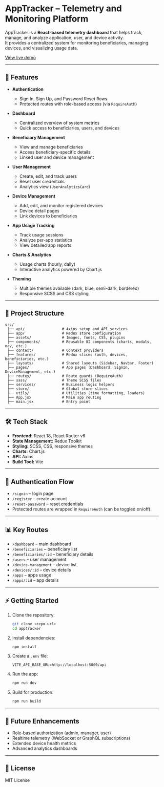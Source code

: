 # AppTracker – Telemetry and Monitoring Platform

AppTracker is a **React-based telemetry dashboard** that helps track, manage, and analyze application, user, and device activity.  
It provides a centralized system for monitoring beneficiaries, managing devices, and visualizing usage data.

[View live demo](https://app-statistics-pi.vercel.app/)

---

## 🚀 Features

- **Authentication**
  - Sign In, Sign Up, and Password Reset flows
  - Protected routes with role-based access (via `RequireAuth`)

- **Dashboard**
  - Centralized overview of system metrics
  - Quick access to beneficiaries, users, and devices

- **Beneficiary Management**
  - View and manage beneficiaries
  - Access beneficiary-specific details
  - Linked user and device management

- **User Management**
  - Create, edit, and track users
  - Reset user credentials
  - Analytics view (`UserAnalyticsCard`)

- **Device Management**
  - Add, edit, and monitor registered devices
  - Device detail pages
  - Link devices to beneficiaries

- **App Usage Tracking**
  - Track usage sessions
  - Analyze per-app statistics
  - View detailed app reports

- **Charts & Analytics**
  - Usage charts (hourly, daily)
  - Interactive analytics powered by Chart.js

- **Theming**
  - Multiple themes available (dark, blue, semi-dark, bordered)
  - Responsive SCSS and CSS styling

---

## 📂 Project Structure

```
src/
 ├── api/                 # Axios setup and API services
 ├── app/                 # Redux store configuration
 ├── assets/              # Images, fonts, CSS, plugins
 ├── components/          # Reusable UI components (charts, modals, nav, etc.)
 ├── context/             # Context providers
 ├── features/            # Redux slices (auth, devices, beneficiaries, etc.)
 ├── layouts/             # Shared layouts (Sidebar, Navbar, Footer)
 ├── pages/               # App pages (Dashboard, SignIn, DeviceManagement, etc.)
 ├── routes/              # Route guards (RequireAuth)
 ├── sass/                # Theme SCSS files
 ├── services/            # Business logic helpers
 ├── store/               # Global store slices
 ├── utils/               # Utilities (time formatting, loaders)
 ├── App.jsx              # Main app routing
 ├── main.jsx             # Entry point
```

---

## 🛠️ Tech Stack

- **Frontend:** React 18, React Router v6
- **State Management:** Redux Toolkit
- **Styling:** SCSS, CSS, responsive themes
- **Charts:** Chart.js
- **API:** Axios
- **Build Tool:** Vite

---

## 🔑 Authentication Flow

- `/signin` – login page  
- `/register` – create account  
- `/reset-password` – reset credentials  
- Protected routes are wrapped in `RequireAuth` (can be toggled on/off).

---

## 📊 Key Routes

- `/dashboard` – main dashboard  
- `/beneficiaries` – beneficiary list  
- `/beneficiaries/:id` – beneficiary details  
- `/users` – user management  
- `/device-management` – device list  
- `/devices/:id` – device details  
- `/apps` – apps usage  
- `/apps/:id` – app details  

---

## ⚡ Getting Started

1. Clone the repository:

   ```bash
   git clone <repo-url>
   cd apptracker
   ```

2. Install dependencies:

   ```bash
   npm install
   ```

3. Create a `.env` file:

   ```env
   VITE_API_BASE_URL=http://localhost:5000/api
   ```

4. Run the app:

   ```bash
   npm run dev
   ```

5. Build for production:

   ```bash
   npm run build
   ```

---

## 📌 Future Enhancements

- Role-based authorization (admin, manager, user)
- Realtime telemetry (WebSocket or GraphQL subscriptions)
- Extended device health metrics
- Advanced analytics dashboards

---

## 📄 License

MIT License
